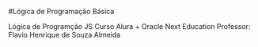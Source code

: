 #Lógica de Programação Básica

Lógica de Programção JS
Curso Alura + Oracle Next Education
Professor: Flavio Henrique de Souza Almeida

